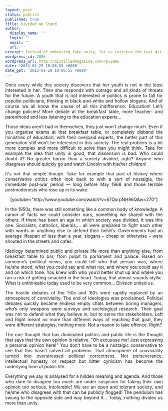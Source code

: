 ```yaml
---
layout: post
status: publish
published: true
title: Divided We Stand
author:
  display_name: ''
  login: ''
  email: ''
  url: ''
excerpt: Instead of embracing fake unity, let us retrieve the Lost Art of Disagreement.
wordpress_id: 2886
wordpress_url: http://distilledmagazine.com/?p=2886
date: '2013-01-29 10:06:55 +0000'
date_gmt: '2013-01-29 10:06:55 +0000'
---
```

<p style="text-align: justify;">Once every while this society discovers that her youth is not in the least interested in her. Then she responds with outrage and all kinds of threats for the future. A youth that is not interested in politics is prone to fall for populist politicians, thinking in black-and-white and hollow slogans. And of course we all know the cause of all this indifference: Education! Let’s change policies! More debate at the breakfast table, more teacher- and parenthood and less listening to the education experts...</p>
<p style="text-align: justify;">Those ideas aren’t bad in themselves, they just won’t change much. Even if you organise exams at that breakfast table, or completely disband the ministries of education, with their overpaid experts, the better part of this generation still won’t be interested in this society. The real problem is a bit more complex and more difficult to solve than you might think. Take for example the idea that unity is good, that dissension is bad. Who could doubt it? No greater horror than a society divided, right? Anyone who disagrees should quickly go and watch Lincoln with his/her children!</p>
<p style="text-align: justify;">It's not that simple though. Take for example that part of history where conservative critics often look back to with a sort of nostalgia, the immediate post-war period — long before May 1968 and those terrible postmodernists who rose up in its wake.</p>
<p style="text-align: justify;"><!--column--></p>
<p style="text-align: center;">[youtube="http://www.youtube.com/watch?v=67QsrpNH96Q&amp;w=270"]</p>
<p style="text-align: justify;">In the 1950s, there was still something like a common body of knowledge. A canon of facts we could consider ours, something we shared with the others. If there has been an age in which society was divided, it was this one. Socialists, catholics, liberals,… all were prepared to fight each other with words or anything else to defend their beliefs. Governments had an average lifespan of less than a year, slogans – cheap or otherwise – were shouted in the streets and cafés.</p>
<p style="text-align: justify;">Ideology determined public and private life more than anything else, from breakfast table to bar, from pulpit to parliament and palace. Based on someone’s political views, you could tell who that person was, where he/she stood, what you could say and what not, and where you could say it and on which tone. You knew with who you’d better shut up and where you ran a risk of getting smacked in the head. Today, that almost sounds idyllic. What is unthinkable today used to be very common... Division united us.</p>
<p style="text-align: justify;"><!--column--></p>
<p style="text-align: justify;">The hostile debates of the ‘50s and ‘60s were rapidly replaced by an atmosphere of conviviality. The end of ideologies was proclaimed. Political debates quickly became endless empty chats between boring managers, who’s only weapons were surveys and sociological research. Their goal was not to defend what they believe in, but to serve the stakeholders. Left and Right meant no more than different ways of reaching that goal, they were different strategies, nothing more. Not a reason to take offence. Right?</p>
<p style="text-align: justify;">The one thought that has dominated politics and public life is the thought that says that the own opinion is relative. "Oh excuuuse me! Just expressing a personal opinion here!" You don’t have to be a nostalgic conservative to see that this hasn’t solved all problems. That atmosphere of conviviality turned into overstressed political correctness. Not perseverance, intellectual honesty, or respect but bitter cynicism has become the underlying tone of public life.</p>
<p style="text-align: justify;">Everything we say is analysed for a hidden meaning and agenda. And those who dare to disagree too much are under suspicion for taking their own opinion too serious. Intolerable! We are an open and tolerant society, and he/she who disagrees with that can be publicly flogged! The pendulum has swung to the opposite side and way beyond it… Today, nothing divides us more than unity.</p>
<p style="text-align: justify;"><!--column--></p>
